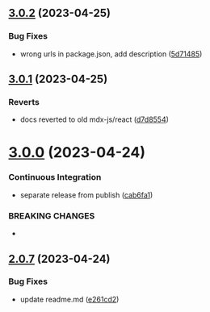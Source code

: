 ## [3.0.2](https://github.com/eisberg-labs/ngx-size-me/compare/3.0.1...3.0.2) (2023-04-25)


### Bug Fixes

* wrong urls in package.json, add description ([5d71485](https://github.com/eisberg-labs/ngx-size-me/commit/5d714857f97b2a526987b1443557d2fcf76739d2))



## [3.0.1](https://github.com/eisberg-labs/ngx-size-me/compare/3.0.0...3.0.1) (2023-04-25)


### Reverts

* docs reverted to old mdx-js/react ([d7d8554](https://github.com/eisberg-labs/ngx-size-me/commit/d7d8554aaca9f45ea0936214941deb9878b611ce))



# [3.0.0](https://github.com/eisberg-labs/ngx-size-me/compare/2.0.7...3.0.0) (2023-04-24)


### Continuous Integration

* separate release from publish ([cab6fa1](https://github.com/eisberg-labs/ngx-size-me/commit/cab6fa12c087d36fe4e2aaf45a3c7e0cd0b94397))


### BREAKING CHANGES

* 



## [2.0.7](https://github.com/eisberg-labs/ngx-size-me/compare/2.0.2...2.0.7) (2023-04-24)


### Bug Fixes

* update readme.md ([e261cd2](https://github.com/eisberg-labs/ngx-size-me/commit/e261cd29fc31ed216eb2ac8430ffc1aa32512e10))



